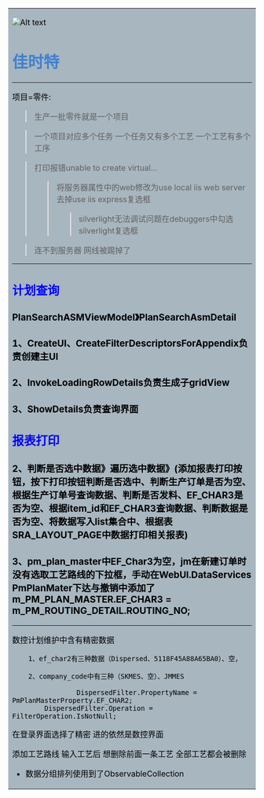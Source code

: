 <table><tr><td bgcolor="a8b6bf"><font color='black'>

![Alt text](488341.jpg "optional title")

#  <font color="#4080d0">佳时特</font>

<hr color="green">

项目=零件:

>生产一批零件就是一个项目

>一个项目对应多个任务 一个任务又有多个工艺 一个工艺有多个工序

>打印报错unable to create virtual...
>>将服务器属性中的web修改为use local iis web server 去掉use iis express复选框
>>>silverlight无法调试问题在debuggers中勾选silverlight复选框

>连不到服务器 网线被踢掉了

<hr color="green">

## <font color="blue">计划查询</font>
### PlanSearchASMViewModel》PlanSearchAsmDetail
### 1、CreateUI、CreateFilterDescriptorsForAppendix负责创建主UI
### 2、InvokeLoadingRowDetails负责生成子gridView
### 3、ShowDetails负责查询界面

## <font color="blue">报表打印</font>
### 2、判断是否选中数据》遍历选中数据》(添加报表打印按钮，按下打印按钮判断是否选中、判断生产订单是否为空、根据生产订单号查询数据、判断是否发料、EF_CHAR3是否为空、根据item_id和EF_CHAR3查询数据、判断数据是否为空、将数据写入list集合中、根据表SRA_LAYOUT_PAGE中数据打印相关报表)
### 3、pm_plan_master中EF_Char3为空，jm在新建订单时没有选取工艺路线的下拉框，手动在WebUI.DataServices PmPlanMater下达与撤销中添加了m_PM_PLAN_MASTER.EF_CHAR3 = m_PM_ROUTING_DETAIL.ROUTING_NO;

<hr color="green">

数控计划维护中含有精密数据

        1、ef_char2有三种数据（Dispersed、5118F45A88A65BA0）、空，

        2、company_code中有三种（SKMES、空）、JMMES

                    DispersedFilter.PropertyName = PmPlanMasterProperty.EF_CHAR2;
			DispersedFilter.Operation = FilterOperation.IsNotNull;

在登录界面选择了精密 进的依然是数控界面

添加工艺路线 输入工艺后 想删除前面一条工艺 全部工艺都会被删除

* 数据分组排列使用到了ObservableCollection<T>

</font></td></tr></table>

